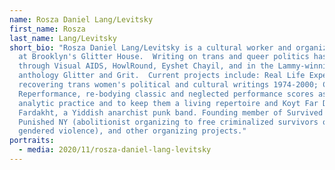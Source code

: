 ```yaml
---
name: Rosza Daniel Lang/Levitsky
first_name: Rosza
last_name: Lang/Levitsky
short_bio: "Rosza Daniel Lang/Levitsky is a cultural worker and organizer based
  at Brooklyn's Glitter House.  Writing on trans and queer politics has appeared
  through Visual AIDS, HowlRound, Eyshet Chayil, and in the Lammy-winning
  anthology Glitter and Grit.  Current projects include: Real Life Experience,
  recovering trans women's political and cultural writings 1974-2000; Critical
  Reperformance, re-bodying classic and neglected performance scores as an
  analytic practice and to keep them a living repertoire and Koyt Far Dayn
  Fardakht, a Yiddish anarchist punk band. Founding member of Survived &
  Punished NY (abolitionist organizing to free criminalized survivors of
  gendered violence), and other organizing projects."
portraits:
  - media: 2020/11/rosza-daniel-lang-levitsky
---
```

